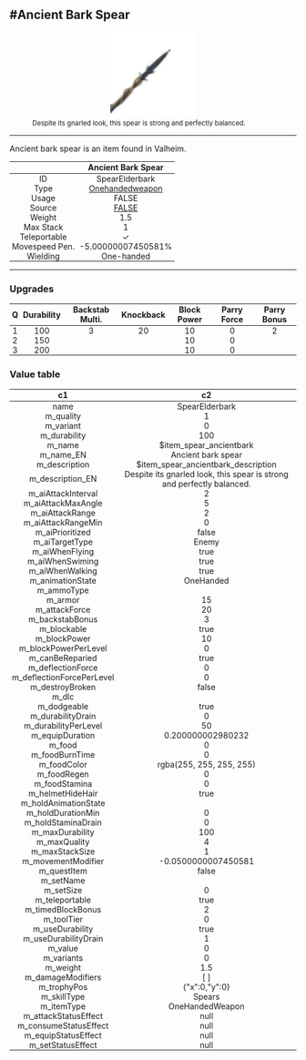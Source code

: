 <meta property="og:title" content="Ancient Bark Spear - MoreValheim" /><meta property="og:type" content="website" /><meta property="og:image" content="/assets/ancient_bark_spear.png" /><meta property="og:description" content="Ancient Bark Spear is an item found in Valheim." /><meta name="theme-color" content="#546D78"><meta name="twitter:card" content="summary_large_image">
#Ancient Bark Spear
-------------
<style>img {width:20px;}.tb {width:150px;display: block;margin-left: auto;margin-right: auto;}</style>

<style>.md-typeset table:not([class]) th:not([align]) {min-width:unset!important;}</style>
<style>td{padding:0em 0.3em!important;text-align:center!important;border-left:.05rem solid var(--md-default-fg-color--lightest)}</style>

<style>th{padding:0.1em 0.3em!important;text-align:center!important;font-weight:bold}</style>

<style>pre{text-align:right!important}</style>
<style>table tr td:first-child {border-left: 0;};</style>

<figure><img src="/assets/ancient_bark_spear.png" class="tb" /><figcaption><small>Despite its gnarled look, this spear is strong and perfectly balanced.</small></figcaption></figure>

-------------

Ancient bark spear is an item found in Valheim.

|        | Ancient Bark Spear              |
| ----------- | ------------------------------------ |
| ID |SpearElderbark
| Type | [Onehandedweapon](../../types/onehandedweapon)
| Usage | FALSE<br>
| Source | [FALSE](../../item/false)
| Weight | 1.5 |
| Max Stack | 1 |
| Teleportable | ✓
| Movespeed Pen. | -5.00000007450581%
| Wielding | One-handed


-------------

### Upgrades
| Q | Durability | Backstab Multi. | Knockback | Block Power | Parry Force | Parry Bonus
| - | - | - | - | - | - | - 
1 | 100 | 3 | 20 | 10 | 0 | 2 | 
 | 2 | 150 |  |  | 10 | 0 |  | 
 | 3 | 200 |  |  | 10 | 0 |  | 


### Value table
|c1|c2|
|----|----|
|name|SpearElderbark|
|m_quality|1|
|m_variant|0|
|m_durability|100|
|m_name|$item_spear_ancientbark|
|m_name_EN|Ancient bark spear|
|m_description|$item_spear_ancientbark_description|
|m_description_EN|Despite its gnarled look, this spear is strong and perfectly balanced.|
|m_aiAttackInterval|2|
|m_aiAttackMaxAngle|5|
|m_aiAttackRange|2|
|m_aiAttackRangeMin|0|
|m_aiPrioritized|false|
|m_aiTargetType|Enemy|
|m_aiWhenFlying|true|
|m_aiWhenSwiming|true|
|m_aiWhenWalking|true|
|m_animationState|OneHanded|
|m_ammoType||
|m_armor|15|
|m_attackForce|20|
|m_backstabBonus|3|
|m_blockable|true|
|m_blockPower|10|
|m_blockPowerPerLevel|0|
|m_canBeReparied|true|
|m_deflectionForce|0|
|m_deflectionForcePerLevel|0|
|m_destroyBroken|false|
|m_dlc||
|m_dodgeable|true|
|m_durabilityDrain|0|
|m_durabilityPerLevel|50|
|m_equipDuration|0.200000002980232|
|m_food|0|
|m_foodBurnTime|0|
|m_foodColor|rgba(255, 255, 255, 255)|
|m_foodRegen|0|
|m_foodStamina|0|
|m_helmetHideHair|true|
|m_holdAnimationState||
|m_holdDurationMin|0|
|m_holdStaminaDrain|0|
|m_maxDurability|100|
|m_maxQuality|4|
|m_maxStackSize|1|
|m_movementModifier|-0.0500000007450581|
|m_questItem|false|
|m_setName||
|m_setSize|0|
|m_teleportable|true|
|m_timedBlockBonus|2|
|m_toolTier|0|
|m_useDurability|true|
|m_useDurabilityDrain|1|
|m_value|0|
|m_variants|0|
|m_weight|1.5|
|m_damageModifiers|[  ]|
|m_trophyPos|{"x":0,"y":0}|
|m_skillType|Spears|
|m_itemType|OneHandedWeapon|
|m_attackStatusEffect|null|
|m_consumeStatusEffect|null|
|m_equipStatusEffect|null|
|m_setStatusEffect|null|
